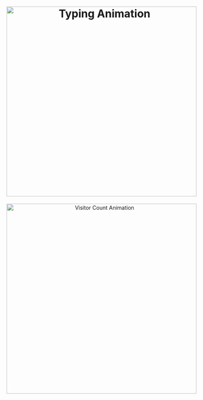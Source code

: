 
<h1 align="center">
  <img src="https://github.com/saadeghi/saadeghi/blob/master/dino.gif?raw=true" alt="Typing Animation" width="500" />
</h1>

<p align="center">
  <img src="https://camo.githubusercontent.com/cd895c648f5297efde6f9cc88071ec4992f1b509a600aebe8c78f4673d323ed8/68747470733a2f2f70726f66696c652d636f756e7465722e676c697463682e6d652f73616761722d76697261646979612f636f756e742e737667" alt="Visitor Count Animation" width="500" />
</p>

